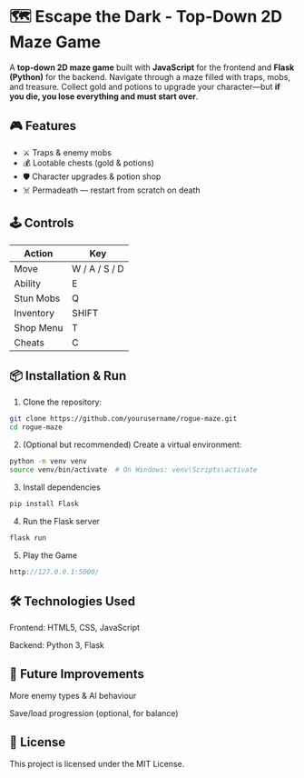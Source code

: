 # 🗺️ Escape the Dark - Top-Down 2D Maze Game

A **top-down 2D maze game** built with **JavaScript** for the frontend and **Flask (Python)** for the backend. Navigate through a maze filled with traps, mobs, and treasure. Collect gold and potions to upgrade your character—but **if you die, you lose everything and must start over**.

## 🎮 Features

- ⚔️ Traps & enemy mobs
- 💰 Lootable chests (gold & potions)
- 🛡️ Character upgrades & potion shop
- ☠️ Permadeath — restart from scratch on death

## 🕹️ Controls
| Action         | Key         |
| -------------- | ----------- |
| Move           | W / A / S / D |
| Ability        | E           |
| Stun Mobs      | Q           |
| Inventory      | SHIFT       |
|Shop Menu       | T |
|Cheats|C|

## 📦 Installation & Run

1. Clone the repository:
```bash
git clone https://github.com/yourusername/rogue-maze.git
cd rogue-maze
```
2. (Optional but recommended) Create a virtual environment:
``` bash
python -m venv venv
source venv/bin/activate  # On Windows: venv\Scripts\activate
```
3. Install dependencies
```bash
pip install Flask
```
4. Run the Flask server
```bash
flask run
```

5. Play the Game
```cpp
http://127.0.0.1:5000/
```

## 🛠️ Technologies Used
Frontend: HTML5, CSS, JavaScript

Backend: Python 3, Flask

## 🚧 Future Improvements
More enemy types & AI behaviour

Save/load progression (optional, for balance)


## 📄 License
This project is licensed under the MIT License.

